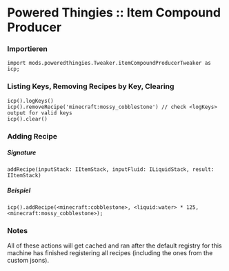 # Powered Thingies :: Item Compound Producer

### Importieren

```zenscript
import mods.poweredthingies.Tweaker.itemCompoundProducerTweaker as icp;
```

### Listing Keys, Removing Recipes by Key, Clearing

```zenscript
icp().logKeys()
icp().removeRecipe('minecraft:mossy_cobblestone') // check <logKeys> output for valid keys 
icp().clear()
```

### Adding Recipe

##### Signature

```zenscript
addRecipe(inputStack: IItemStack, inputFluid: ILiquidStack, result: IItemStack)
```

##### Beispiel

```zenscript
icp().addRecipe(<minecraft:cobblestone>, <liquid:water> * 125, <minecraft:mossy_cobblestone>);
```

### Notes

All of these actions will get cached and ran after the default registry for this machine has finished registering all recipes (including the ones from the custom jsons).